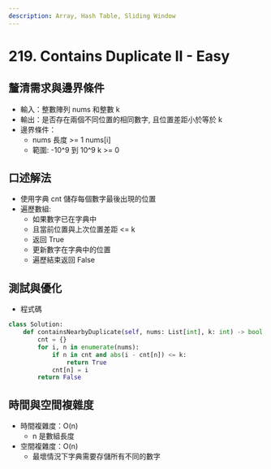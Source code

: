 ```yaml
---
description: Array, Hash Table, Sliding Window
---
```


# 219. Contains Duplicate II - Easy

## 釐清需求與邊界條件

* 輸入：整數陣列 nums 和整數 k
* 輸出：是否存在兩個不同位置的相同數字, 且位置差距小於等於 k
* 邊界條件：
  * nums 長度 >= 1 nums\[i]
  * 範圍: -10^9 到 10^9 k >= 0&#x20;

## 口述解法

* 使用字典 cnt 儲存每個數字最後出現的位置
* 遍歷數組:
  * 如果數字已在字典中
  * 且當前位置與上次位置差距 <= k
  * 返回 True&#x20;
  * 更新數字在字典中的位置
  * 遍歷結束返回 False

## 測試與優化

* 程式碼

```python
class Solution:
    def containsNearbyDuplicate(self, nums: List[int], k: int) -> bool:
        cnt = {}
        for i, n in enumerate(nums):
            if n in cnt and abs(i - cnt[n]) <= k:
                return True
            cnt[n] = i
        return False
```

## 時間與空間複雜度

* 時間複雜度：O(n)
  * n 是數組長度
* 空間複雜度：O(n)
  * 最壞情況下字典需要存儲所有不同的數字
